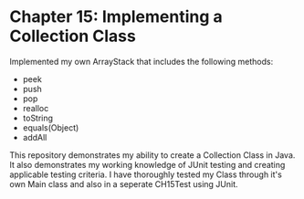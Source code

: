 # Chapter 15: Implementing a Collection Class

Implemented my own ArrayStack<E> that includes the following methods:

- peek
- push
- pop
- realloc
- toString
- equals(Object)
- addAll

This repository demonstrates my ability to create a Collection Class in Java. It also demonstrates my working knowledge of JUnit testing and creating applicable testing
criteria. I have thoroughly tested my Class through it's own Main class and also in a seperate CH15Test using JUnit.
